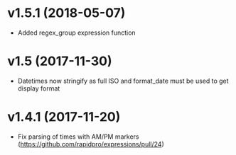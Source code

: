 v1.5.1 (2018-05-07)
===================
 * Added regex_group expression function

v1.5 (2017-11-30)
=================
 * Datetimes now stringify as full ISO and format_date must be used to get display format

v1.4.1 (2017-11-20)
==================
 * Fix parsing of times with AM/PM markers (https://github.com/rapidpro/expressions/pull/24)
